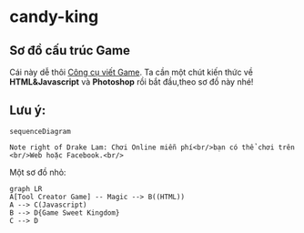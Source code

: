 # candy-king
## Sơ đồ cấu trúc Game

Cái này dễ thôi [Công cụ viết Game](#). Ta cần một chút kiến thức về **HTML&Javascript** và **Photoshop** rồi bắt đầu,theo sơ đồ này nhé!
## Lưu ý:
```mermaid
sequenceDiagram

Note right of Drake Lam: Chơi Online miễn phí<br/>bạn có thể chơi trên <br/>Web hoặc Facebook.<br/>

```

Một sơ đồ nhỏ:

```mermaid
graph LR
A[Tool Creator Game] -- Magic --> B((HTML))
A --> C(Javascript)
B --> D{Game Sweet Kingdom}
C --> D
```
